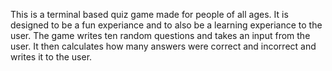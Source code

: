 This is a terminal based quiz game made for people of all ages. It is designed to be a fun experiance and to also be a learning experiance to the user.
The game writes ten random questions and takes an input from the user.
It then calculates how many answers were correct and incorrect and writes it to the user.